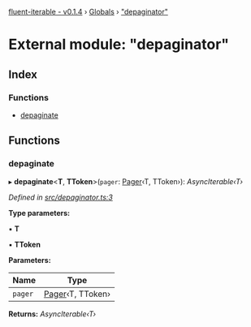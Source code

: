 [fluent-iterable - v0.1.4](../README.md) › [Globals](../globals.md) › ["depaginator"](_depaginator_.md)

# External module: "depaginator"

## Index

### Functions

* [depaginate](_depaginator_.md#depaginate)

## Functions

###  depaginate

▸ **depaginate**<**T**, **TToken**>(`pager`: [Pager](_types_.md#pager)‹T, TToken›): *AsyncIterable‹T›*

*Defined in [src/depaginator.ts:3](https://github.com/kataik/fluent-iterable/blob/bc60f04/src/depaginator.ts#L3)*

**Type parameters:**

▪ **T**

▪ **TToken**

**Parameters:**

Name | Type |
------ | ------ |
`pager` | [Pager](_types_.md#pager)‹T, TToken› |

**Returns:** *AsyncIterable‹T›*

